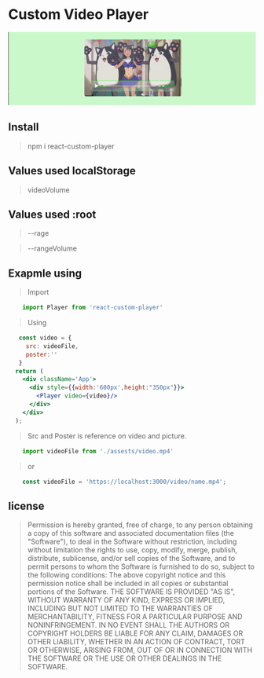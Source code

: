 # Custom Video Player

![exampleView](/assets/example.gif)

## Install

> npm i react-custom-player


## Values used localStorage

> videoVolume


## Values used :root

> --rage

> --rangeVolume


## Exapmle using 

>  Import


```javascript
    import Player from 'react-custom-player'
```

> Using


```jsx
   const video = {
     src: videoFile,
     poster:''
   }
  return (
    <div className='App'>
      <div style={{width:'600px',height:"350px"}}>
        <Player video={video}/>
      </div>
    </div>
  );
```

> Src and Poster is reference on video and picture. 


```javascript
    import videoFile from './assests/video.mp4'
```

> or 


```javascript
    const videoFile = 'https://localhost:3000/video/name.mp4';
```


## license

> Permission is hereby granted, free of charge, to any person obtaining a copy of this software and associated documentation files (the "Software"), to deal in the Software without restriction, including without limitation the rights to use, copy, modify, merge, publish, distribute, sublicense, and/or sell copies of the Software, and to permit persons to whom the Software is furnished to do so, subject to the following conditions: The above copyright notice and this permission notice shall be included in all copies or substantial portions of the Software. THE SOFTWARE IS PROVIDED "AS IS", WITHOUT WARRANTY OF ANY KIND, EXPRESS OR IMPLIED, INCLUDING BUT NOT LIMITED TO THE WARRANTIES OF MERCHANTABILITY, FITNESS FOR A PARTICULAR PURPOSE AND NONINFRINGEMENT. IN NO EVENT SHALL THE AUTHORS OR COPYRIGHT HOLDERS BE LIABLE FOR ANY CLAIM, DAMAGES OR OTHER LIABILITY, WHETHER IN AN ACTION OF CONTRACT, TORT OR OTHERWISE, ARISING FROM, OUT OF OR IN CONNECTION WITH THE SOFTWARE OR THE USE OR OTHER DEALINGS IN THE SOFTWARE.
